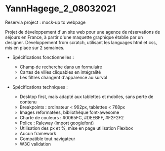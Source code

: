 # YannHagege_2_08032021
Reservia project : mock-up to webpage

Projet de développement d'un site web pour une agence de réservations de séjours en France, à partir d'une maquette graphique établie par un designer.
Développement from scratch, utilisant les languages html et css, mis en place sur 2 semaines.

* Spécifications fonctionnelles : 
  - Champ de recherche dans un formulaire
  - Cartes de villes cliquables en intégralité
  - Les filtres changent d'apparence au survol

* Spécifications techniques : 
  - Desktop first, mais adapté aux tablettes et mobiles, sans perte de contenu
  - Breakpoints : ordinateur < 992px, tablettes < 768px
  - Images reformatées, bibliothèque font-awesome
  - Charte de couleurs : #0065FC, #DEEBFF, #F2F2F2
  - Police : Raleway (import googlefont)
  - Utilisation des px et %, mise en page utilisation Flexbox
  - Aucun framework
  - Compatible tout navigateur
  - W3C validation
